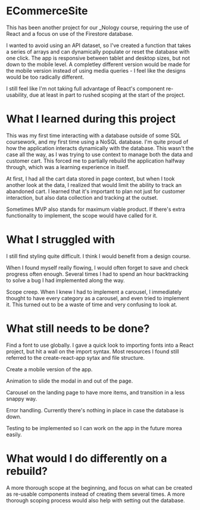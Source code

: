 # ECommerceSite

This has been another project for our _Nology course, requiring the use of React and a focus on use of the Firestore database.

I wanted to avoid using an API dataset, so I've created a function that takes a series of arrays and can dynamically populate or reset the database with one click.
The app is responsive between tablet and desktop sizes, but not down to the mobile level. A completley different version would be made for the mobile version instead of using media queries -  I feel like the designs would be too radically different.

I still feel like I'm not taking full advantage of React's component re-usability, due at least in part to rushed scoping at the start of the project.


# What I learned during this project

This was my first time interacting with a database outside of some SQL coursework, and my first time using a NoSQL database. I'm quite proud of how the application interacts dynamically with the database. This wasn't the case all the way, as I was trying to use context to manage both the data and customer cart. This forced me to partially rebuild the application halfway through, which was a learning experience in itself.

At first, I had all the cart data stored in page context, but when I took another look at the data, I realized that would limit the ability to track an abandoned cart. I learned that it's important to plan not just for customer interaction, but also data collection and tracking at the outset.

Sometimes MVP also stands for maximum viable product. If there's extra functionality to implement, the scope would have called for it.

# What I struggled with

I still find styling quite difficult. I think I would benefit from a design course.

When I found myself really flowing, I would often forget to save and check progress often enough. Several times I had to spend an hour backtracking to solve a bug I had implemented along the way.

Scope creep. When I knew I had to implement a carousel, I immediately thought to have every category as a carousel, and even tried to implement it. This turned out to be a waste of time and very confusing to look at.

# What still needs to be done?

Find a font to use globally. I gave a quick look to importing fonts into a React project, but hit a wall on the import syntax. Most resources I found still referred to the create-react-app sytax and file structure.

Create a mobile version of the app.

Animation to slide the modal in and out of the page.

Carousel on the landing page to have more items, and transition in a less snappy way.

Error handling. Currently there's nothing in place in case the database is down.

Testing to be implemented so I can work on the app in the future morea easily.

# What would I do differently on a rebuild?

A more thorough scope at the beginning, and focus on what can be created as re-usable components instead of creating them several times. A more thorough scoping process would also help with setting out the database.

